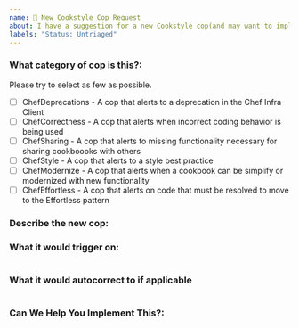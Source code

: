 ```yaml
---
name: 🚀 New Cookstyle Cop Request
about: I have a suggestion for a new Cookstyle cop(and may want to implement it 🙂)!
labels: "Status: Untriaged"
---
```


### What category of cop is this?:

Please try to select as few as possible.

- [ ] ChefDeprecations - A cop that alerts to a deprecation in the Chef Infra Client
- [ ] ChefCorrectness - A cop that alerts when incorrect coding behavior is being used
- [ ] ChefSharing - A cop that alerts to missing functionality necessary for sharing cookboooks with others
- [ ] ChefStyle - A cop that alerts to a style best practice
- [ ] ChefModernize - A cop that alerts when a cookbook can be simplify or modernized with new functionality
- [ ] ChefEffortless - A cop that alerts on code that must be resolved to move to the Effortless pattern

### Describe the new cop:
<!---  Why is a new Cookstyle Cop necessary? -->

### What it would trigger on:
<!---  Give examples of the cookbook code that you're trying to trigger on -->
```ruby

```

### What it would autocorrect to if applicable
<!--- If autocorrecting is possible what would you correct to? -->
```ruby

```

### Can We Help You Implement This?:
<!---  The best way to ensure your enhancement is built is to help implement the enhancement yourself. If you're interested in helping out we'd love to give you a hand to make this possible. Let us know if there's something you need. -->
